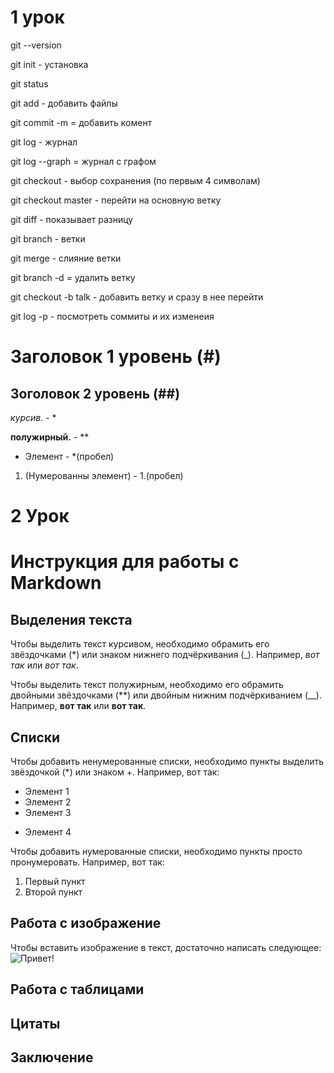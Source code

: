# 1 урок 

git --version

git init - установка

git status 

git add - добавить файлы

git commit -m = добавить комент

git log - журнал 

git log --graph = журнал с графом

git checkout - выбор сохранения (по первым 4 символам)

git checkout master - перейти на основную ветку

git diff - показывает разницу

git branch - ветки

git merge - слияние ветки

git branch -d = удалить ветку

git checkout -b talk - добавить ветку и сразу в нее перейти

git log -p - посмотреть соммиты и их изменеия

# Заголовок 1 уровень (#)

## Зоголовок 2 уровень (##)

*курсив.* - *

**полужирный.** - **

* Элемент - *(пробел)

1. (Нумерованны элемент) - 1.(пробел)



# 2 Урок

# Инструкция для работы с Markdown

## Выделения текста

Чтобы выделить текст курсивом, необходимо обрамить его звёздочками (*) или знаком
нижнего подчёркивания (_). Например, *вот так* или _вот так_.

Чтобы выделить текст полужирным, необходимо его обрамить двойными звёздочками
(**) или двойным нижним подчёркиванием (__). Например, **вот так** или __вот так__.


## Списки

Чтобы добавить ненумерованные списки, необходимо пункты выделить звёздочкой (*) или знаком +. Например, вот так:
* Элемент 1
* Элемент 2
* Элемент 3
+ Элемент 4

Чтобы добавить нумерованные списки, необходимо пункты просто пронумеровать.
Например, вот так:
1. Первый пункт
2. Второй пункт


## Работа с изображение

Чтобы вставить изображение в текст, достаточно написать следующее:
![Привет!](lab.jpg.jpg)

## Работа с таблицами

## Цитаты

## Заключение